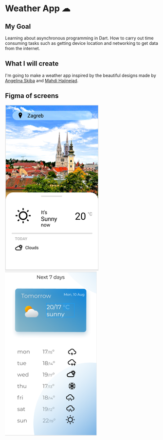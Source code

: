 # Weather App ☁

## My Goal

Learning about asynchronous programming in Dart.
How to carry out time consuming tasks such as getting device location and networking to get data from the internet. 


## What I will create

I'm going to make a weather app inspired by the beautiful designs made by [Angelina Skiba](https://dribbble.com/Bebachka_a) and [Mahdi Hajinejad](https://dribbble.com/shots/11113434-Weather-App).


## Figma of screens
![Figma of first screen](https://github.com/FilipLjubic/weather_app/blob/master/images/figma1.png)
![Figma of second screen](https://github.com/FilipLjubic/weather_app/blob/master/images/figma2.png)





